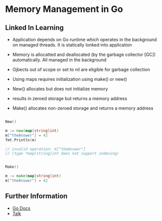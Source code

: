# Memory Management in Go

## Linked In Learning

- Application depends on Go runtime which operates in the background on managed threads. It is statically lonked into application

- Memory is allocatted and deallocated (by the garbage collector [GC]) automatically. All managed in the background

- Ojbects out of scope or set to nil are eligible for garbage collection

- Using maps requires initialization using make() or new()

- New() allocates but does not initialize memory
 - results in zeroed storage but returns a memory address
- Make() allocates non-zeroed storage and returns a memory address



```go

New()

m := new(map[string]int)
m["theAnswer"] = 42
fmt.Println(m)

// invalid operation: m["theAnswer"]
// (type *map[string]int does not support indexing)


Make()

m := make(map[string]int)
m["theAnswer"] = 42


```

## Further Information

- [Go Docs](https://golang.org/pkg/runtime)
- [Talk](https://talks.golang.org/2015/go-gc.pdf)

